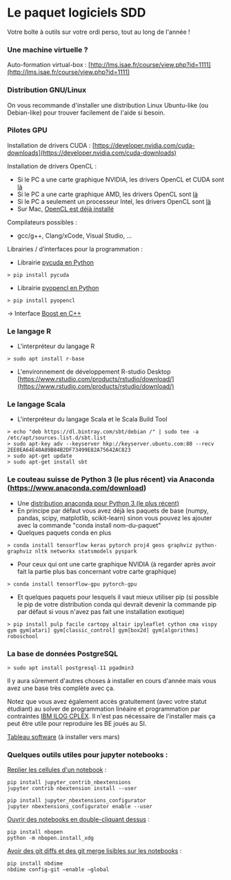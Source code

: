 # Le paquet logiciels SDD

Votre boîte à outils sur votre ordi perso, tout au long de l'année !

### Une machine virtuelle ?

Auto-formation virtual-box : [http://lms.isae.fr/course/view.php?id=1111](http://lms.isae.fr/course/view.php?id=1111)

### Distribution GNU/Linux
On vous recommande d'installer une distribution Linux Ubuntu-like (ou Debian-like) pour trouver facilement de l'aide si besoin.

### Pilotes GPU

Installation de drivers CUDA :
[https://developer.nvidia.com/cuda-downloads](https://developer.nvidia.com/cuda-downloads)

Installation de drivers OpenCL :
- Si le PC a une carte graphique NVIDIA, les drivers OpenCL et CUDA sont [là](http://www.nvidia.com/Download/index.aspx?lang=en-us)
- Si le PC a une carte graphique AMD, les drivers OpenCL sont [là](https://www.amd.com/en-us/solutions/professional/hpc/opencl)
- Si le PC a seulement un processeur Intel, les drivers OpenCL sont [là](https://software.intel.com/en-us/articles/opencl-drivers)
- Sur Mac, [OpenCL est déjà installé](https://support.apple.com/fr-fr/HT202823)

Compilateurs possibles :
- gcc/g++, Clang/xCode, Visual Studio, ...

Librairies / d’interfaces pour la programmation :
- Librairie [pycuda en Python](https://mathema.tician.de/software/pycuda/)
~~~~
> pip install pycuda
~~~~
- Librairie [pyopencl en Python](https://mathema.tician.de/software/pyopencl/)
~~~~
> pip install pyopencl
~~~~
→ Interface [Boost en C++](http://www.boost.org/doc/libs/1_63_0/libs/compute)

### Le langage R
- L'interpréteur du langage R
~~~~
> sudo apt install r-base
~~~~
- L'environnement de développement R-studio Desktop
[https://www.rstudio.com/products/rstudio/download/](https://www.rstudio.com/products/rstudio/download/)

### Le langage Scala
- L'interpréteur du langage Scala et le Scala Build Tool
~~~~
> echo "deb https://dl.bintray.com/sbt/debian /" | sudo tee -a /etc/apt/sources.list.d/sbt.list
> sudo apt-key adv --keyserver hkp://keyserver.ubuntu.com:80 --recv 2EE0EA64E40A89B84B2DF73499E82A75642AC823
> sudo apt-get update
> sudo apt-get install sbt
~~~~

### Le couteau suisse de Python 3 (le plus récent) via Anaconda (https://www.anaconda.com/download)
- Une [distribution anaconda pour Python 3 (le plus récent)](https://www.anaconda.com/distribution/#download-section)
- En principe par défaut vous avez déjà les paquets de base (numpy, pandas, scipy, matplotlib, scikit-learn) sinon vous pouvez les ajouter avec la commande "conda install nom-du-paquet"
- Quelques paquets conda en plus
~~~~
> conda install tensorflow keras pytorch proj4 geos graphviz python-graphviz nltk networkx statsmodels pyspark
~~~~
- Pour ceux qui ont une carte graphique NVIDIA (à regarder après avoir fait la partie plus bas concernant votre carte graphique)
~~~~
> conda install tensorflow-gpu pytorch-gpu
~~~~
- Et quelques paquets pour lesquels il vaut mieux utiliser pip (si possible le pip de votre distribution conda qui devrait devenir la commande pip par défaut si vous n'avez pas fait une installation exotique)
~~~~
> pip install pulp facile cartopy altair ipyleaflet cython cma vispy gym gym[atari] gym[classic_control] gym[box2d] gym[algorithms] roboschool
~~~~

### La base de données PostgreSQL
~~~~
> sudo apt install postgresql-11 pgadmin3
~~~~

Il y aura sûrement d'autres choses à installer en cours d'année mais vous avez une base très complète avec ça.

Notez que vous avez également accès gratuitement (avec votre statut étudiant) au solver de programmation linéaire et programmation par contraintes [IBM ILOG CPLEX](https://www.ibm.com/products/ilog-cplex-optimization-studio). Il n'est pas nécessaire de l'installer mais ça peut être utile pour reproduire les BE joués au SI.

[Tableau software](https://www.tableau.com/academic/students) (à installer vers mars)

### Quelques outils utiles pour jupyter notebooks :
[Replier les cellules d'un notebook](https://stackoverflow.com/questions/33159518/collapse-cell-in-jupyter-notebook) :

~~~~
pip install jupyter_contrib_nbextensions
jupyter contrib nbextension install --user

pip install jupyter_nbextensions_configurator
jupyter nbextensions_configurator enable --user
~~~~

[Ouvrir des notebooks en double-cliquant dessus](https://github.com/takluyver/nbopen) :

~~~~
pip install nbopen
python -m nbopen.install_xdg
~~~~

[Avoir des git diffs et des git merge lisibles sur les notebooks](https://github.com/jupyter/nbdime) :

~~~~
pip install nbdime
nbdime config-git –enable –global
~~~~

